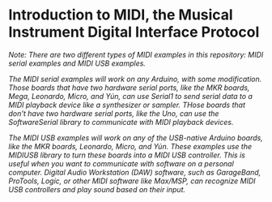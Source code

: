 #  Introduction to MIDI, the Musical Instrument Digital Interface Protocol

*Note: There are two different types of MIDI examples in this repository: MIDI serial examples and MIDI USB examples.* 

*The MIDI serial examples will work on any Arduino, with some modification. Those boards that have two hardware serial ports, like the MKR boards, Mega, Leonardo, Micro, and Yún, can use Serial1 to send serial data to a MIDI playback device like a synthesizer or sampler. THose boards that don't have two hardware serial ports, like the Uno, can use the SoftwareSerial library to communicate with MIDI playback devices.*

*The MIDI USB examples will work on any of the USB-native Arduino boards, like the  MKR boards, Leonardo, Micro, and Yún. These examples use the MIDIUSB library to turn these boards into a MIDI USB controller. This is useful when you want to communicate with software on a personal computer. Digital Audio Workstation (DAW) software, such as GarageBand, ProTools, Logic, or other MIDI software like Max/MSP, can recognize MIDI USB controllers and play sound based on their input.*